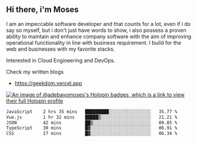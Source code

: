 ## Hi there, i'm Moses

I am an impeccable software developer and that counts for a lot, even if i do say so myself, but i don't just have words to show, i also possess a proven ability to maintain and enhance company software with the aim of improving operational functionality in line with business requirement. I build for the web and businesses with my favorite stacks.

Interested in Cloud Engineering and DevOps.

Check my written blogs
- https://geekdom.vercel.app

[![An image of @adebayomoses's Holopin badges, which is a link to view their full Holopin profile](https://holopin.me/adebayomoses)](https://holopin.io/@adebayomoses)

<!--START_SECTION:waka-->

```txt
JavaScript    2 hrs 35 mins   █████████░░░░░░░░░░░░░░░░   35.77 %
Vue.js        1 hr 32 mins    █████▒░░░░░░░░░░░░░░░░░░░   21.21 %
JSON          42 mins         ██▒░░░░░░░░░░░░░░░░░░░░░░   09.85 %
TypeScript    30 mins         █▓░░░░░░░░░░░░░░░░░░░░░░░   06.91 %
CSS           27 mins         █▓░░░░░░░░░░░░░░░░░░░░░░░   06.34 %
```

<!--END_SECTION:waka-->

